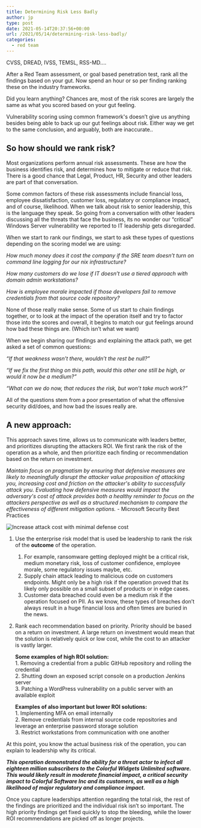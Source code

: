 ```yaml
---
title: Determining Risk Less Badly
author: jp
type: post
date: 2021-05-14T20:37:56+00:00
url: /2021/05/14/determining-risk-less-badly/
categories:
  - red team
---
```


CVSS, DREAD, IVSS, TEMSL, RSS-MD.... 

After a Red Team assessment, or goal based penetration test, rank all the findings based on your gut. Now spend an hour or so per finding ranking these on the industry frameworks. 

Did you learn anything? Chances are, most of the risk scores are largely the same as what you scored based on your gut feeling. 

Vulnerability scoring using common framework's doesn’t give us anything besides being able to back up our gut feelings about risk. Either way we get to the same conclusion, and arguably, both are inaccurate.. 

## So how should we rank risk?

Most organizations perform annual risk assessments. These are how the business identifies risk, and determines how to mitigate or reduce that risk. There is a good chance that Legal, Product, HR, Security and other leaders are part of that conversation.

Some common factors of these risk assessments include financial loss, employee dissatisfaction, customer loss, regulatory or compliance impact, and of course, likelihood. When we talk about risk to senior leadership, this is the language they speak. So going from a conversation with other leaders discussing all the threats that face the business, its no wonder our “critical” Windows  Server vulnerability we reported to IT leadership gets disregarded. 


When we start to rank our findings, we start to ask these types of questions depending on the scoring model we are using:


*How much money does it cost the company if the SRE team doesn’t turn on command line logging for our nix infrastructure?*

*How many customers do we lose if IT doesn’t use a tiered approach with domain admin workstations?*

*How is employee morale impacted if those developers fail to remove credentials from that source code repository?*


None of those really make sense. Some of us start to chain findings together, or to look at the impact of the operation itself and try to factor those into the scores and overall, it begins to match our gut feelings around how bad these things are. (Which isn’t what we want)


When we begin sharing our findings and explaining the attack path,  we get asked a set of common questions:


*“If that weakness wasn’t there, wouldn’t the rest be null?”*

*“If we fix the first thing on this path, would this other one still be high, or would it now be a medium?”*

*“What can we do now, that reduces the risk, but won’t take much work?”*


All of the questions stem from a poor presentation of what the offensive security did/does, and how bad the issues really are. 

## A new approach:

This approach saves time, allows us to communicate with leaders better, and prioritizes disrupting the attackers ROI. We first rank the risk of the operation as a whole, and then prioritize each finding or recommendation based on the return on investment.

*Maintain focus on pragmatism by ensuring that defensive measures are likely to meaningfully disrupt the attacker value proposition of attacking you, increasing cost and friction on the attacker's ability to successfully attack you. Evaluating how defensive measures would impact the adversary's cost of attack provides both a healthy reminder to focus on the attackers perspective as well as a structured mechanism to compare the effectiveness of different mitigation options.* - Microsoft Security Best Practices

![Increase attack cost with minimal defense cost](https://docs.microsoft.com/en-us/security/compass/media/privileged-access-strategy/balance-defender--and-attacker-cost.png)


1. Use the enterprise risk model that is used be leadership to rank the risk of the **outcome** of the operation.
    1. For example, ransomware getting deployed might be a critical risk, medium monetary risk, loss of customer confidence, employee morale, some regulatory issues maybe, etc.
    2. Supply chain attack leading to malicious code on customers endpoints. Might only be a high risk if the operation proved that its likely only possible on a small subset of products or in edge cases. 
    3. Customer data breached could even be a medium risk if the operation focused on PII. As we know, these types of breaches don’t always result in a huge financial loss and often times are buried in the news. 
2. Rank each recommendation based on priority. Priority should be based on a return on investment. A large return on investment would mean that the solution is relatively quick or low cost, while the cost to an attacker is vastly larger. 


    **Some examples of high ROI solution:**\
        1. Removing a credential from a public GitHub repository and rolling the credential\
        2. Shutting down an exposed script console on a production Jenkins server\
        3. Patching a WordPress vulnerability on a public server with an available exploit
    
    **Examples of also important but lower ROI solutions:**\
        1. Implementing MFA on email internally\
        2. Remove credentials from internal source code repositories and leverage an enterprise password storage solution\
        3. Restrict workstations from communication with one another

At this point, you know the actual business risk of the operation, you can explain to leadership why its critical. 

***This operation demonstrated the ability for a threat actor to infect all eighteen million subscribers to the Colorful Widgets Unlimited software. This would likely result in moderate financial impact, a critical security impact to Colorful Software Inc and its customers, as well as a high likelihood of major regulatory and compliance impact.***

Once you capture leaderships attention regarding the total risk, the rest of the findings are prioritized and the individual risk isn’t so important. The high priority findings get fixed quickly to stop the bleeding, while the lower ROI recommendations are picked off as longer projects.

